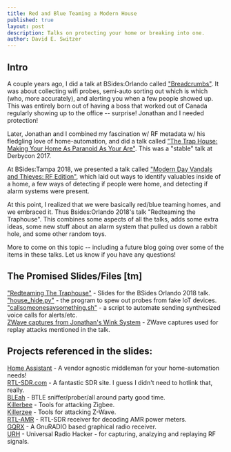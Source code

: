 ```yaml
---
title: Red and Blue Teaming a Modern House
published: true
layout: post
description: Talks on protecting your home or breaking into one.
author: David E. Switzer
---
```

## Intro

A couple years ago, I did a talk at BSides:Orlando called ["Breadcrumbs"](https://www.youtube.com/watch?v=HzQHWUM8cNo).   It was about collecting wifi probes, semi-auto sorting out which is which (who, more accurately), and alerting you when a few people showed up.   This was entirely born out of having a boss that worked out of Canada regularly showing up to the office -- surprise!  Jonathan and I needed protection!

Later, Jonathan and I combined my fascination w/ RF metadata w/ his fledgling love of home-automation, and did a talk called ["The Trap House: Making Your Home As Paranoid As Your Are"](https://www.youtube.com/watch?v=OWUu0gQTKkM).   This was a "stable" talk at Derbycon 2017.

At BSides:Tampa 2018, we presented a talk called ["Modern Day Vandals and Thieves: RF Edition"](https://www.youtube.com/watch?v=O01ppGIWjr0), which laid out ways to identify valuables inside of a home, a few ways of detecting if people were home, and detecting if alarm systems were present.

At this point, I realized that we were basically red/blue teaming homes, and we embraced it.   Thus Bsides:Orlando 2018's talk "Redteaming the Traphouse".  This combines some aspects of all the talks, adds some extra ideas, some new stuff about an alarm system that pulled us down a rabbit hole, and some other random toys.

More to come on this topic -- including a future blog going over some of the items in these talks.  Let us know if you have any questions!


## The Promised Slides/Files [tm]

["Redteaming The Traphouse"](https://github.com/Insomniac-Security/Insomniac-Security.github.io/blob/master/static/docs/BsidesOrl2018_Redteaming-the-traphouse.pdf) - Slides for the BSides Orlando 2018 talk.  
["house_hide.py"](https://github.com/violentlydave/GatosGuardianes/blob/master/house_hide.py) - the program to spew out probes from fake IoT devices.  
["callsomeonesaysomething.sh"](https://github.com/violentlydave/GatosGuardianes/blob/master/callsomeonesaysomething.sh) - a script to automate sending synthesized voice calls for alerts/etc.  
[ZWave captures from Jonathan's Wink System](https://www.youtube.com/watch?v=GL-8XuoxuaQ) - ZWave captures used for replay attacks mentioned in the talk.  

## Projects referenced in the slides:

[Home Assistant](https://www.home-assistant.io/) - A vendor agnostic middleman for your home-automation needs!  
[RTL-SDR.com](http://www.rtl-sdr.com) - A fantastic SDR site.  I guess I didn't need to hotlink that, really.  
[BLEah](https://github.com/evilsocket/bleah) - BTLE sniffer/prober/all around party good time.  
[Killerbee](https://github.com/riverloopsec/killerbee) - Tools for attacking Zigbee.  
[Killerzee](https://github.com/riverloopsec/killerzee) - Tools for attacking Z-Wave.  
[RTL-AMR](https://github.com/bemasher/rtlamr) - RTL-SDR receiver for decoding AMR power meters.  
[GQRX](http://gqrx.dk) - A GnuRADIO based graphical radio receiver.  
[URH](https://github.com/jopohl/urh) - Universal Radio Hacker - for capturing, analzying and replaying RF signals.  


